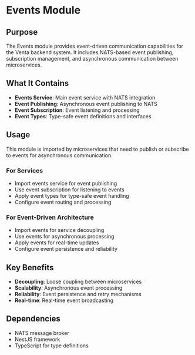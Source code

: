 # Events Module

## Purpose

The Events module provides event-driven communication capabilities for the Venta backend system. It includes NATS-based event publishing, subscription management, and asynchronous communication between microservices.

## What It Contains

- **Events Service**: Main event service with NATS integration
- **Event Publishing**: Asynchronous event publishing to NATS
- **Event Subscription**: Event listening and processing
- **Event Types**: Type-safe event definitions and interfaces

## Usage

This module is imported by microservices that need to publish or subscribe to events for asynchronous communication.

### For Services
- Import events service for event publishing
- Use event subscription for listening to events
- Apply event types for type-safe event handling
- Configure event routing and processing

### For Event-Driven Architecture
- Import events for service decoupling
- Use events for asynchronous processing
- Apply events for real-time updates
- Configure event persistence and reliability

## Key Benefits

- **Decoupling**: Loose coupling between microservices
- **Scalability**: Asynchronous event processing
- **Reliability**: Event persistence and retry mechanisms
- **Real-time**: Real-time event broadcasting

## Dependencies

- NATS message broker
- NestJS framework
- TypeScript for type definitions 
